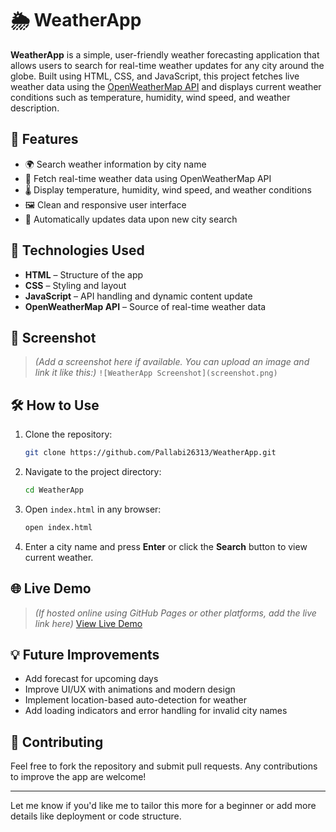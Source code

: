 # 🌦️ WeatherApp

**WeatherApp** is a simple, user-friendly weather forecasting application that allows users to search for real-time weather updates for any city around the globe. Built using HTML, CSS, and JavaScript, this project fetches live weather data using the [OpenWeatherMap API](https://openweathermap.org/api) and displays current weather conditions such as temperature, humidity, wind speed, and weather description.

## 🔧 Features

* 🌍 Search weather information by city name
* 📡 Fetch real-time weather data using OpenWeatherMap API
* 🌡️ Display temperature, humidity, wind speed, and weather conditions
* 🖼️ Clean and responsive user interface
* 🔄 Automatically updates data upon new city search

## 🚀 Technologies Used

* **HTML** – Structure of the app
* **CSS** – Styling and layout
* **JavaScript** – API handling and dynamic content update
* **OpenWeatherMap API** – Source of real-time weather data

## 📸 Screenshot

> *(Add a screenshot here if available. You can upload an image and link it like this:)*
> `![WeatherApp Screenshot](screenshot.png)`

## 🛠️ How to Use

1. Clone the repository:

   ```bash
   git clone https://github.com/Pallabi26313/WeatherApp.git
   ```
2. Navigate to the project directory:

   ```bash
   cd WeatherApp
   ```
3. Open `index.html` in any browser:

   ```bash
   open index.html
   ```
4. Enter a city name and press **Enter** or click the **Search** button to view current weather.

## 🌐 Live Demo

> *(If hosted online using GitHub Pages or other platforms, add the live link here)*
> [View Live Demo](#)

## 💡 Future Improvements

* Add forecast for upcoming days
* Improve UI/UX with animations and modern design
* Implement location-based auto-detection for weather
* Add loading indicators and error handling for invalid city names

## 🤝 Contributing

Feel free to fork the repository and submit pull requests. Any contributions to improve the app are welcome!

---

Let me know if you'd like me to tailor this more for a beginner or add more details like deployment or code structure.
